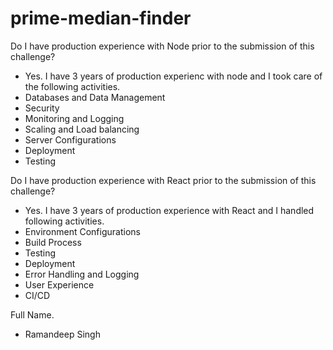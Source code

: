 # prime-median-finder
Do I have production experience with Node prior to the submission of this challenge?
-  Yes. I have 3 years of production experienc with node and I took care of the following activities.
  - Databases and Data Management
  - Security
  - Monitoring and Logging
  - Scaling and Load balancing
  - Server Configurations
  - Deployment
  - Testing
    
Do I have production experience with React prior to the submission of this challenge?
-  Yes. I have 3 years of production experience with React and I handled following activities.
  -  Environment Configurations
  -  Build Process
  -  Testing
  -  Deployment
  -  Error Handling and Logging
  -  User Experience
  -  CI/CD
    
Full Name.
-  Ramandeep Singh
